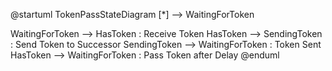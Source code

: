 
@startuml TokenPassStateDiagram
[*] --> WaitingForToken

WaitingForToken --> HasToken : Receive Token
HasToken --> SendingToken : Send Token to Successor
SendingToken --> WaitingForToken : Token Sent
HasToken --> WaitingForToken : Pass Token after Delay
@enduml

